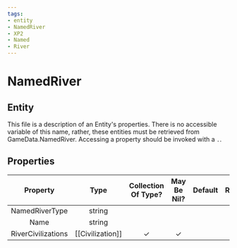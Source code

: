 ```yaml
---
tags:
- entity
- NamedRiver
- XP2
- Named
- River
---
```

# NamedRiver
## Entity
This file is a description of an Entity's properties. There is no accessible variable of this name, rather, these entities must be retrieved from GameData.NamedRiver. Accessing a property should be invoked with a `.`.
## Properties
|	Property	|	Type	|	Collection Of Type?	|	May Be Nil?	|	Default	|	References	|	Key	|	Notes	|
|	:-:	|	:-:	|	:-:	|	:-:	|	:-:	|	:-:	|	:-:	|	-:	|
|	NamedRiverType	|	string	|		|		|		|		|		|	|
|	Name	|	string	|		|		|		|		|		|	|
|	RiverCivilizations	|	[[Civilization]]	|	✓	|	✓	|		|		|		|	|
